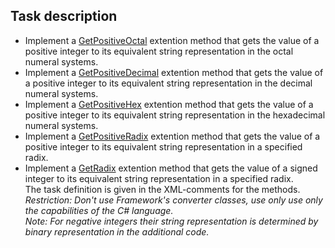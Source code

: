 ## Task description

- Implement a [GetPositiveOctal](NumeralSystems/Converter.cs#L13) extention method that gets the value of a positive integer to its equivalent string representation in the octal numeral systems.
- Implement a [GetPositiveDecimal](NumeralSystems/Converter.cs#L21) extention method that gets the value of a positive integer to its equivalent string representation in the decimal numeral systems.
- Implement a [GetPositiveHex](NumeralSystems/Converter.cs#L29) extention method that gets the value of a positive integer to its equivalent string representation in the hexadecimal numeral systems.
- Implement a [GetPositiveRadix](NumeralSystems/Converter.cs#L39) extention method that gets the value of a positive integer to its equivalent string representation in a specified radix.
- Implement a [GetRadix](NumeralSystems/Converter.cs#L48) extention method that gets the value of a signed integer to its equivalent string representation in a specified radix.    
The task definition is given in the XML-comments for the methods.     
_Restriction: Don't use Framework's converter classes, use only use only the capabilities of the C# language._     
_Note: For negative integers their string representation is determined by binary representation in the additional code._    